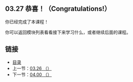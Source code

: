 ## 03.27 恭喜！（Congratulations!）

你已经完成了本课程！

你可以返回模块列表看看接下来学习什么，或者继续后面的课程。

## 链接
* [目录](https://github.com/gnefiy/go-zh/blob/master/tour/directory.md)
* 上一节：[03.26 （）](https://github.com/gnefiy/go-zh/blob/master/tour/moretypes/03.26.md)
* 下一节：[04.00 （）](https://github.com/gnefiy/go-zh/blob/master/tour/methods/04.00.md)
